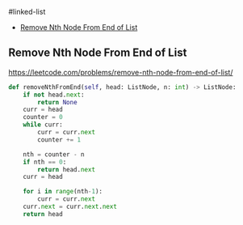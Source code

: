 #linked-list

+ [Remove Nth Node From End of List](#remove-nth-node-from-end-of-list)

## Remove Nth Node From End of List

https://leetcode.com/problems/remove-nth-node-from-end-of-list/

```python
def removeNthFromEnd(self, head: ListNode, n: int) -> ListNode:
    if not head.next:
        return None
    curr = head
    counter = 0
    while curr:
        curr = curr.next
        counter += 1

    nth = counter - n
    if nth == 0:
        return head.next
    curr = head

    for i in range(nth-1):
        curr = curr.next
    curr.next = curr.next.next
    return head

```
